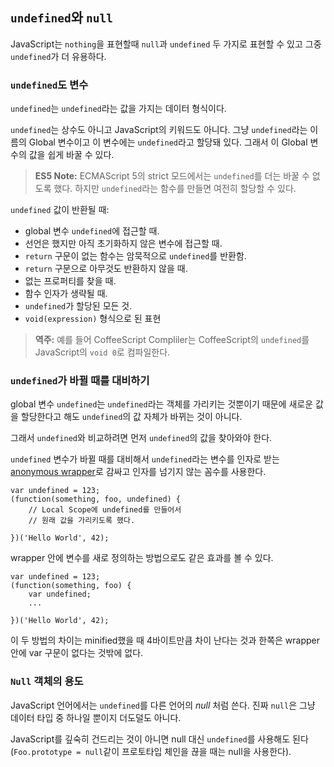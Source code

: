 ## `undefined`와 `null`

JavaScript는 `nothing`을 표현할때 `null`과 `undefined` 두 가지로 표현할 수 있고 그중 `undefined`가 더 유용하다.

### `undefined`도 변수

`undefined`는 `undefined`라는 값을 가지는 데이터 형식이다.

`undefined`는 상수도 아니고 JavaScript의 키워드도 아니다. 그냥 `undefined`라는 이름의 Global 변수이고 이 변수에는 `undefined`라고 할당돼 있다. 그래서 이 Global 변수의 값을 쉽게 바꿀 수 있다.

> **ES5 Note:** ECMAScript 5의 strict 모드에서는 `undefined`를 더는 바꿀 수 없도록 했다. 하지만 `undefined`라는 함수를 만들면 여전히 할당할 수 있다.

`undefined` 값이 반환될 때:

 - global 변수 `undefined`에 접근할 때.
 - 선언은 했지만 아직 초기화하지 않은 변수에 접근할 때.
 - `return` 구문이 없는 함수는 암묵적으로 `undefined`를 반환함.
 - `return` 구문으로 아무것도 반환하지 않을 때.
 - 없는 프로퍼티를 찾을 때.
 - 함수 인자가 생략될 때.
 - `undefined`가 할당된 모든 것.
 - `void(expression)` 형식으로 된 표현

> **역주:** 예를 들어 CoffeeScript Compliler는 CoffeeScript의 `undefined`를 JavaScript의 `void 0`로 컴파일한다.

### `undefined`가 바뀔 때를 대비하기

global 변수 `undefined`는 `undefined`라는 객체를 가리키는 것뿐이기 때문에 새로운 값을 할당한다고 해도 `undefined`의 값 자체가 바뀌는 것이 아니다.

그래서 `undefined`와 비교하려면 먼저 `undefined`의 값을 찾아와야 한다.

`undefined` 변수가 바뀔 때를 대비해서 `undefined`라는 변수를 인자로 받는 [anonymous wrapper](#function.scopes)로 감싸고 인자를 넘기지 않는 꼼수를 사용한다. 

    var undefined = 123;
    (function(something, foo, undefined) {
        // Local Scope에 undefined를 만들어서
        // 원래 값을 가리키도록 했다.

    })('Hello World', 42);

wrapper 안에 변수를 새로 정의하는 방법으로도 같은 효과를 볼 수 있다.

    var undefined = 123;
    (function(something, foo) {
        var undefined;
        ...

    })('Hello World', 42);

이 두 방법의 차이는 minified했을 때 4바이트만큼 차이 난다는 것과 한쪽은 wrapper 안에 var 구문이 없다는 것밖에 없다. 

### `Null` 객체의 용도

JavaScript 언어에서는 `undefined`를 다른 언어의 *null* 처럼 쓴다. 진짜 `null`은 그냥 데이터 타입 중 하나일 뿐이지 더도덜도 아니다.

JavaScript를 깊숙히 건드리는 것이 아니면 null 대신 `undefined`를 사용해도 된다(`Foo.prototype = null`같이 프로토타입 체인을 끊을 때는 null을 사용한다).
